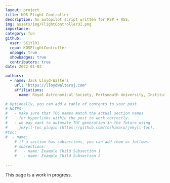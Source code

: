 ```yaml
---
layout: project
title: KOS Flight Controller
description: An autopilot script written for KSP + RSS.
img: assets/img/FlightControllerUI.png
importance:
category: fun
github:
  user: SK1Y101
  repo: KOSFlightController
  onpage: true
  showbadges: true
  contributors: true
date: 2022-01-02

authors:
  - name: Jack Lloyd-Walters
    url: "https://lloydwaltersj.com"
    affiliations:
      name: Royal Astronomical Society, Portsmouth University, Institute of Physics

# Optionally, you can add a table of contents to your post.
# NOTES:
#   - make sure that TOC names match the actual section names
#     for hyperlinks within the post to work correctly.
#   - we may want to automate TOC generation in the future using
#     jekyll-toc plugin (https://github.com/toshimaru/jekyll-toc).
#toc:
#  - name:
    # if a section has subsections, you can add them as follows:
    # subsections:
    #   - name: Example Child Subsection 1
    #   - name: Example Child Subsection 2

---
```


This page is a work in progress.

<!-- SSTO Steps

Launch:
> enable engines
> Engage brakes
> Throttle to maximum
> Disengage brakes when speed > 1 m/s

Flight:
> Maintain level flight until speed > 400 m/s
> Pitch up between 5 and 20 degrees, depending on lift and thrust of vehicle
> Maintain attitude
> Toggle Rapier to vacuum mode when velocity decreases
> Point prograde at some point (Maybe when apoapsis exceeds 55km?)
> Circularise at apoapsis

Landing:
> Reduce Periapsis to 50km at around 200 degrees ahead of ksc
> Maintain AoA of 5-25 degrees, depending on flight characteristics I haven't worked out yet
> Survive
> Fly back to KSC-->
